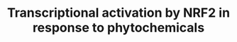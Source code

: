 ---
annotations:
- id: PW:0000378
  parent: regulatory pathway
  type: Pathway Ontology
  value: oxidative stress response pathway
- id: PW:0000369
  parent: regulatory pathway
  type: Pathway Ontology
  value: nuclear factor, erythroid 2 like 2 signaling pathway
authors:
- Hubert
- MaintBot
- Thomas
- Khanspers
- Jildau
- AlexanderPico
- MartijnVanIersel
- AllanKuchinsky
- Ddigles
- Egonw
- Nsalomonis
- Zari
- Eweitz
communities:
- CPTAC
description: Based on [http://www.nature.com/nrc/journal/v3/n10/fig_tab/nrc1189_F4.html
  Surh, 2003, figure 4].  NRF2 is a transcription factor that regulates expression
  of many detoxification or antioxidant enzymes. The Kelch-like-ECH-associated protein
  1 (KEAP1) is a cytoplasmic repressor of NRF2 that inhibits its ability to translocate
  to the nucleus. These two proteins interact with each other through the double glycine-rich
  domains of KEAP1 and a hydrophilic region in the NEH2 domain of NRF2. KEAP1 contains
  many cysteine residues. Phase II enzyme inducers and/or prooxidants can cause oxidation
  or covalent modification (R) of these cysteine residues. As a result, NRF2 is released
  from KEAP1. In addition, phosphorylation of NRF2 at serine (S) and threonine (T)
  residues by kinases such as phosphatidylinositol 3-kinase (PI3K), protein kinase
  C (PKC), c-Jun NH2-terminal kinase (JNK) and extracellular-signal-regulated kinase
  (ERK) is assumed to facilitate the dissociation of NRF2 from KEAP1 and subsequent
  translocation to the nucleus. p38 can both stimulate and inhibit the NRF2 nuclear
  translocation. In the nucleus, NRF2 associates with small MAF (the term is derived
  from musculoaponeurotic-fibrosarcoma virus), forming a heterodimer that binds to
  the antioxidant-responsive element (ARE) to stimulate gene expression. NRF2/MAF
  target genes encode phase II detoxification or antioxidant enzymes such as glutathione
  S-transferase alpha2 (GSTA2), NAD(P)H:quinone oxidoreductase (NQO1), gamma-glutamate
  cysteine ligase (gamma -GCLC and gamma -GCLM) and heme oxygenase-1 (HO-1). PI3K
  also phosphorylates the CCAAT/enhancer binding protein-beta (C/EBPbeta), inducing
  its translocation to the nucleus and binding to the CCAAT sequence of C/EBP-beta
  response element within the xenobiotic response element (XRE), in conjunction with
  NRF2 binding to ARE. Transfection of human neuroblastoma cells with PI3K activates
  ARE, which is attenuated by a pharmacological inhibitor of PI3K or dominant-negative
  NRF2. Curcumin and caffeic acid phenethyl ester (CAPE) disrupt the NRF2–KEAP1 complex,
  leading to increased NRF2 binding to ARE. Sulphoraphane directly interacts with
  KEAP1 by covalent binding to its thiol groups. 6-(Methylsulfinyl)hexyl isothiocyanate
  (6-HITC) — a sulphoraphane analogue from Japanese horseradish wasabi — stimulates
  nuclear translocation of NRF2, which subsequently activates ARE.
last-edited: 2023-04-17
ndex: e285ccb0-8b61-11eb-9e72-0ac135e8bacf
organisms:
- Homo sapiens
redirect_from:
- /index.php/Pathway:WP3
- /instance/WP3
- /instance/WP3_r126220
revision: r126220
schema-jsonld:
- '@context': https://schema.org/
  '@id': https://wikipathways.github.io/pathways/WP3.html
  '@type': Dataset
  creator:
    '@type': Organization
    name: WikiPathways
  description: Based on [http://www.nature.com/nrc/journal/v3/n10/fig_tab/nrc1189_F4.html
    Surh, 2003, figure 4].  NRF2 is a transcription factor that regulates expression
    of many detoxification or antioxidant enzymes. The Kelch-like-ECH-associated protein
    1 (KEAP1) is a cytoplasmic repressor of NRF2 that inhibits its ability to translocate
    to the nucleus. These two proteins interact with each other through the double
    glycine-rich domains of KEAP1 and a hydrophilic region in the NEH2 domain of NRF2.
    KEAP1 contains many cysteine residues. Phase II enzyme inducers and/or prooxidants
    can cause oxidation or covalent modification (R) of these cysteine residues. As
    a result, NRF2 is released from KEAP1. In addition, phosphorylation of NRF2 at
    serine (S) and threonine (T) residues by kinases such as phosphatidylinositol
    3-kinase (PI3K), protein kinase C (PKC), c-Jun NH2-terminal kinase (JNK) and extracellular-signal-regulated
    kinase (ERK) is assumed to facilitate the dissociation of NRF2 from KEAP1 and
    subsequent translocation to the nucleus. p38 can both stimulate and inhibit the
    NRF2 nuclear translocation. In the nucleus, NRF2 associates with small MAF (the
    term is derived from musculoaponeurotic-fibrosarcoma virus), forming a heterodimer
    that binds to the antioxidant-responsive element (ARE) to stimulate gene expression.
    NRF2/MAF target genes encode phase II detoxification or antioxidant enzymes such
    as glutathione S-transferase alpha2 (GSTA2), NAD(P)H:quinone oxidoreductase (NQO1),
    gamma-glutamate cysteine ligase (gamma -GCLC and gamma -GCLM) and heme oxygenase-1
    (HO-1). PI3K also phosphorylates the CCAAT/enhancer binding protein-beta (C/EBPbeta),
    inducing its translocation to the nucleus and binding to the CCAAT sequence of
    C/EBP-beta response element within the xenobiotic response element (XRE), in conjunction
    with NRF2 binding to ARE. Transfection of human neuroblastoma cells with PI3K
    activates ARE, which is attenuated by a pharmacological inhibitor of PI3K or dominant-negative
    NRF2. Curcumin and caffeic acid phenethyl ester (CAPE) disrupt the NRF2–KEAP1
    complex, leading to increased NRF2 binding to ARE. Sulphoraphane directly interacts
    with KEAP1 by covalent binding to its thiol groups. 6-(Methylsulfinyl)hexyl isothiocyanate
    (6-HITC) — a sulphoraphane analogue from Japanese horseradish wasabi — stimulates
    nuclear translocation of NRF2, which subsequently activates ARE.
  keywords:
  - 6-HITC
  - C/EBP-beta
  - Caffeic acid phenethyl ester
  - Curcumin
  - ERK
  - GCLC
  - GCLM
  - GSTA2
  - HO-1
  - JNK
  - KEAP1
  - MAF
  - NQO1
  - NRF2
  - P38
  - PI3K
  - PKC
  - SLC7A11
  - Sulforaphane
  license: CC0
  name: Transcriptional activation by NRF2 in response to phytochemicals
seo: CreativeWork
title: Transcriptional activation by NRF2 in response to phytochemicals
wpid: WP3
---
